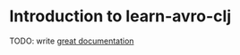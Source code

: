 # Introduction to learn-avro-clj

TODO: write [great documentation](http://jacobian.org/writing/what-to-write/)
